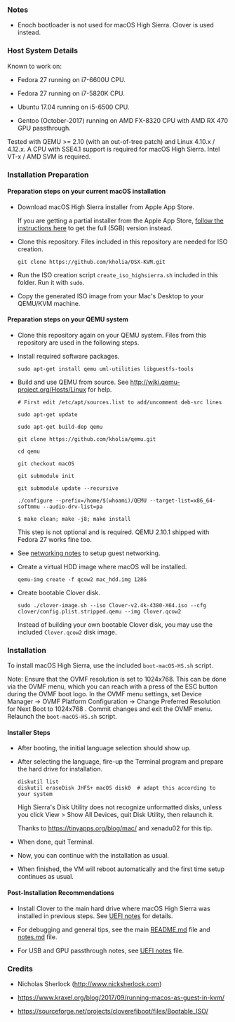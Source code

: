 ### Notes

* Enoch bootloader is not used for macOS High Sierra. Clover is used instead.


### Host System Details

Known to work on:

* Fedora 27 running on i7-6600U CPU.

* Fedora 27 running on i7-5820K CPU.

* Ubuntu 17.04 running on i5-6500 CPU.

* Gentoo (October-2017) running on AMD FX-8320 CPU with AMD RX 470 GPU
  passthrough.

Tested with QEMU >= 2.10 (with an out-of-tree patch) and Linux 4.10.x / 4.12.x.
A CPU with SSE4.1 support is required for macOS High Sierra. Intel VT-x / AMD
SVM is required.


### Installation Preparation

#### Preparation steps on your current macOS installation

* Download macOS High Sierra installer from Apple App Store.

  If you are getting a partial installer from the Apple App Store, [follow the instructions here](http://osxdaily.com/2017/09/27/download-complete-macos-high-sierra-installer/) to get the full (5GB) version instead.

* Clone this repository. Files included in this repository are needed for ISO
  creation.

  ```
  git clone https://github.com/kholia/OSX-KVM.git
  ```

* Run the ISO creation script `create_iso_highsierra.sh` included in this
  folder. Run it with `sudo`.

* Copy the generated ISO image from your Mac's Desktop to your QEMU/KVM machine.

#### Preparation steps on your QEMU system

* Clone this repository again on your QEMU system. Files from this repository are used in the following steps.

* Install required software packages.

  ```
  sudo apt-get install qemu uml-utilities libguestfs-tools
  ```

* Build and use QEMU from source. See http://wiki.qemu-project.org/Hosts/Linux for help.

  ```
  # First edit /etc/apt/sources.list to add/uncomment deb-src lines

  sudo apt-get update

  sudo apt-get build-dep qemu

  git clone https://github.com/kholia/qemu.git

  cd qemu

  git checkout macOS

  git submodule init

  git submodule update --recursive

  ./configure --prefix=/home/$(whoami)/QEMU --target-list=x86_64-softmmu --audio-drv-list=pa

  $ make clean; make -j8; make install
  ```

  This step is not optional and is required. QEMU 2.10.1 shipped with Fedora 27 works fine too.

* See [networking notes](../networking-qemu-kvm-howto.txt) to setup guest networking.

* Create a virtual HDD image where macOS will be installed.

  ```
  qemu-img create -f qcow2 mac_hdd.img 128G
  ```

* Create bootable Clover disk.


  ```
  sudo ./clover-image.sh --iso Clover-v2.4k-4380-X64.iso --cfg clover/config.plist.stripped.qemu --img Clover.qcow2
  ```

  Instead of building your own bootable Clover disk, you may use the included `Clover.qcow2` disk image.


### Installation

To install macOS High Sierra, use the included `boot-macOS-HS.sh` script.

Note: Ensure that the OVMF resolution is set to 1024x768. This can be done via
the OVMF menu, which you can reach with a press of the ESC button during the
OVMF boot logo.  In the OVMF menu settings, set Device Manager -> OVMF Platform
Configuration -> Change Preferred Resolution for Next Boot to 1024x768 . Commit
changes and exit the OVMF menu. Relaunch the `boot-macOS-HS.sh` script.

#### Installer Steps

* After booting, the initial language selection should show up.

* After selecting the language, fire-up the Terminal program and prepare the
  hard drive for installation.

  ```
  diskutil list
  diskutil eraseDisk JHFS+ macOS disk0  # adapt this according to your system
  ```

  High Sierra's Disk Utility does not recognize unformatted disks, unless you
  click View > Show All Devices, quit Disk Utility, then relaunch it.

  Thanks to https://tinyapps.org/blog/mac/ and xenadu02 for this tip.

* When done, quit Terminal.

* Now, you can continue with the installation as usual.

* When finished, the VM will reboot automatically and the first time setup continues as usual.

#### Post-Installation Recommendations

* Install Clover to the main hard drive where macOS High Sierra was installed
  in previous steps. See [UEFI notes](../UEFI/README.md) for details.

* For debugging and general tips, see the main [README.md](../README.md) file
  and [notes.md](../notes.md) file.

* For USB and GPU passthrough notes, see [UEFI notes](../UEFI/README.md) file.


### Credits

* Nicholas Sherlock (http://www.nicksherlock.com)

* https://www.kraxel.org/blog/2017/09/running-macos-as-guest-in-kvm/

* https://sourceforge.net/projects/cloverefiboot/files/Bootable_ISO/
